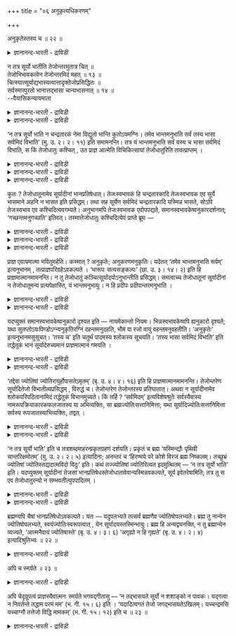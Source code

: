 +++
title = "०६ अनुकृत्यधिकरणम्"

+++

अनुकृतेस्तस्य च ॥ २२ ॥  
<details><summary>ज्ञानानन्द-भारती - द्राविडी</summary>

अऩुक्रुदेस्तस्य स ॥ २२ ॥
</details>

न तत्र सूर्यो भातीति तेजोन्तरमुतात्र चित् ॥  
तेजोभिभावकत्वेन तेजोन्तरमिदं महत् ॥ १३ ॥  
चित्स्यात्सूर्याद्यभास्यत्वात्तादृक्तेजोप्रसिद्धितः ॥  
सर्वस्मात्पुरतो भानात्तद्भासा चान्यभासनात् ॥ १४ ॥  
--वैयासिकन्यायमाला

<details><summary>ज्ञानानन्द-भारती - द्राविडी</summary>

"अवरिडत्तिल् सूर्यऩ् पिरगासिक्किऱदिल्लै” ऎऩ्बदु वेऱु तेजसा? अल्लदु इङ्गे
सैदऩ्यमा? (मऱ्ऱ) तेजस्कळै पिरयोजऩमऱ्ऱदागच् चॆय्युम् तऩ्मैयिऩाल् इदु
पॆरिदायुळ्ळ वेऱॊरु तेजस्।
</details>

<details><summary>ज्ञानानन्द-भारती - द्राविडी</summary>

सूर्यऩ् मुदलियऩवैगळाल् पिरगासप्पडुत्त मुडियाददिऩालुम्, ( सूर्यऩ्
मुदलियदिऩ् तेजसै वीणागच् चॆय्यक्कूडिय) अप्पडियुळ्ळवेऱु तेजस् इरुप्पदाग
पिरसित्तियिल्लाददिऩालुम् सैदऩ्यमागत् ताऩ् इरुक्क वेण्डुम्। (उलगत्तिल्
पिरगासिक्किऱ) ऎल्लावऱ्ऱिऱ्कुम् मुऩ्ऩालेये पिरगासित्तुक् कॊण्डिरुप्पदाल्
अदऩुडैय पिरगासत्तिऩाल् ताऩ् मऱ्ऱवैगळ् पिरगासिक्किऩ्ऱऩ।
</details>

‘न तत्र सूर्यो भाति न चन्द्रतारकं नेमा विद्युतो भान्ति कुतोऽयमग्निः।
तमेव भान्तमनुभाति सर्वं तस्य भासा सर्वमिदं विभाति’ (मु. उ. २। २। ११)
इति समामनन्ति। तत्र यं भान्तमनुभाति सर्वं यस्य च भासा सर्वमिदं विभाति,
स किं तेजोधातुः कश्चित् , उत प्राज्ञ आत्मेति विचिकित्सायां तेजोधातुरिति
तावत्प्राप्तम् ।

<details><summary>ज्ञानानन्द-भारती - द्राविडी</summary>

ऎऩ्ऱ मुण्डगोबनिषत् मन्दिरत्तिल् सूर्यऩ् मुदलाऩ ऎल्ला ज्योदिस्सैयुम्
पिरगासप् पडुत्तुवदागक् कूऱप्पडुम् पिरगास वस्तु, सूर्यऩ् मुदलिय ऎल्ला
ज्योदिस्सैयुम् ऒळि मङ्गच्चॆय्युम् अबूर्वमाऩ पॆरिय ज्योदिस्सा अल्लदु
सैदऩ्य ज्योदिस्सा ऎऩ्ऱु सन्देहम्। न तत्र सूर्यो भाति ऎऩ्बदऱ्कु अदु
वन्दुविट्टाल् सूर्यऩ् मुदलियवै पिरगासिक्कादु ऎऩ्ऱु अर्त्तम्। सूर्यऩ्
पिरगासिक्कुम् पॊऴुदु सन्दिरऩ् मुदलियवैगळिऩ् ऒळि मङ्गिप् पोवदुबोल, अदु
वन्दुविट्टाल् सूर्यादिगळिऩ् ऒळिमङ्गि विडुगिऱदु। आगवे सूर्यादिगळै
मङ्गच्चॆय्युम् अदुवुम् इवैगळैक् काट्टिलुम् अदिग प्रगासमुळ्ळ, इदु पोऩ्ऱ
अबूर्वमाऩ ज्योदिदाऩ् ऎऩ्ऱु पूर्वबक्षम्। पूर्वबक्षत्तिल् (तत्र ऎऩ्बदु।
सति सप्तमी इप्पॊऴुदु सूर्यादिगळ् प्रगासित्तुक् कॊण्डिरुप्पदाल्
वरुङ्गालत्तिल् अन्द ज्योदिस् वन्दुविट्टाल् सूर्यादिगळ् पिरगासिक्कादु
ऎऩ्ऱुबॊरुळ्।
</details>

<details><summary>ज्ञानानन्द-भारती - द्राविडी</summary>

स्वयम् ज्योदियाऩ पिरह्मम्दाऩ् इन्द मन्दिरत्तिल् कूऱप्पडुगिऱदु ऎऩ्ऱु
सित्तान्दम् TET ऎऩ्बदु विषय सप्तमि। सैदऩ्य ज्योदिस्साल् ऒळियुडऩ्
विळङ्गुगिऱ सूर्यादिगळ् अदै पिरगासप्पडुत्तादु। अबूर्वमाऩ ज्योदिस् पिरसित्
तमायिल्लै। ऎल्लावऱ्ऱिऱ्कुम् मुऩ्ऩाल् इरुन्दु कॊण्डु पिरगासिक्किऱदु
पिरह्मम्। तत्र ऎऩ्ऱ पदत्ताल् कूऱप्पडुवदु स्वयम् ज्योदियाऩ पिरह्मम्
अञ्दर्: अदै अणुसरित्तु ऎल्लाम् पिरगासिप्पदाल् मऱ्ऱदाल्
अदैप्पिरगासप्पडुत्त मुडियादु। मेलुम् TP 'ि अदऩ् ऒळियाल्दाऩ् मऱ्ऱवै
ऒळियुळ्ळदाग विळङ्गुगिऱदु। तऩियाऩ इदऱ्कु पिरगासम् किडैयादु ऎऩ्बदु
सूत्रार्त्तम्\]
</details>

<details><summary>ज्ञानानन्द-भारती - द्राविडी</summary>

“अदऩिडत्तिल् सूर्यऩ् पिरगासिक्कादु सन्दिरऩुम्, नक्षत्तिरङ्गळुम्
पिरगासिक्कादु। इन्द मिऩ्ऩल्गळुम् पिरगासिक्कादु। इन्द अक्ऩि ऎप्पडि
पिरगासिक्कुम्? पिरगासिक्किऱ अदै अऩुसरित्ते ऎल्लाम् पिरगासिक्किऱदु;
अदऩुडैय पिरगासत्तिऩाल् इदु ऎल्लाम् पिरगासिक् किऱदु” (मुण्डग २-२-१०)
ऎऩ्ऱु सॊल्लु किऱार्गळ्। अङ्गे, पिरगासिक्किऱ ऎदै अऩुसरित्तु ऎल्लाम्
पिरगासिक्किऱदो, ऎदऩुडैय पिरगासत्तिऩाल् इदु ऎल्लाम् पिरगासिक्किऱदो, अदु
एदो तेजोदादुवा (पिरगासमुळ्ळ वस्तुवा) अल्लदु पिराक्ञऩाऩ (ञाऩ स्वरूबियाऩ)
आत्मावा ऎऩ्ऱु सन्देहम् वरुम्बोदु।
</details>

कुतः ? तेजोधातूनामेव सूर्यादीनां भानप्रतिषेधात्। तेजःस्वभावकं हि
चन्द्रतारकादि तेजःस्वभावक एव सूर्ये भासमाने अहनि न भासत इति प्रसिद्धम्।
तथा सह सूर्येण सर्वमिदं चन्द्रतारकादि यस्मिन्न भासते, सोऽपि तेजःस्वभाव
एव कश्चिदित्यवगम्यते। अनुभानमपि तेजःस्वभावक एवोपपद्यते,
समानस्वभावकेष्वनुकारदर्शनात्; ‘गच्छन्तमनुगच्छति’ इतिवत्।
तस्मात्तेजोधातुः कश्चिदित्येवं प्राप्ते ब्रूमः —

<details><summary>ज्ञानानन्द-भारती - द्राविडी</summary>

पूर्वबक्षम्: तेजोदादु ऎऩ्ऱु एऱ्पडुगिऱदु। ऎदऩाल्? तेजो
तादुक्कळायिरुक्कुम् सूर्यऩ् मुदलाऩवैगळुक्के पिरगासम्
मऱुक्कप्पट्टिरुप्पदाल्, तेजसै स्वबावमागवुडैय सन्दिरऩ् नक्षत्तिरम्
मुदलियवै, तेजस् स्वबावमागवेयुळ्ळ सूर्यऩ् पगलिल् पिरगासिक्कुम्बोदु,
पिरगासिप्पदिल्लै ऎऩ्बदु अल्लवा पिरसित्तम्? अप्पडिये सूर्यऩुडऩ् सेर्न्दु
सन्दिरऩ् नक्षत्रम् मुदलिय इदु ऎल्लाम् ऎदु इरुक्कुम् पॊऴुदु
पिरगासिप्पदिल्लैयो अदुवुम् तेजस् स्वबा वमुळ्ळ एदोवॊऩ्ऱुदाऩ् ऎऩ्ऱु अऱियप्
पडुगिऱदु।
</details>

<details><summary>ज्ञानानन्द-भारती - द्राविडी</summary>

समाऩमाऩ स्वबावमुळ्ळवैगळुक्कुळ्ळेये अऩुगारम् (अऩुसरित्तल्) काणुवदाल्,
अऩुसरित्तु पिरगासिप्पदु ऎऩ्बदुम् तेजस् स्वबावमुळ्ळदिल्दाऩ् पॊरुत्तमागुम्
पोगिऱवऩै अऩुसरित्तुप् पोगिऱाऩ् ऎऩ्बदैप्पोल।
</details>

<details><summary>ज्ञानानन्द-भारती - द्राविडी</summary>

आगैयाल् एदो ऒरु तेजोदादु, ऎऩ्ऱु।
</details>

प्राज्ञ एवायमात्मा भवितुमर्हति। कस्मात् ? अनुकृतेः; अनुकरणमनुकृतिः।
यदेतत् ‘तमेव भान्तमनुभाति सर्वम्’ इत्यनुभानम् ,
तत्प्राज्ञपरिग्रहेऽवकल्पते । ‘भारूपः सत्यसङ्कल्पः’ (छा. उ. ३। १४। २)
इति हि प्राज्ञमात्मानमामनन्ति। न तु तेजोधातुं
कञ्चित्सूर्यादयोऽनुभान्तीति प्रसिद्धम्। समत्वाच्च तेजोधातूनां
सूर्यादीनां न तेजोधातुमन्यं प्रत्यपेक्षास्ति, यं भान्तमनुभायुः। न हि
प्रदीपः प्रदीपान्तरमनुभाति ।

<details><summary>ज्ञानानन्द-भारती - द्राविडी</summary>

सित्तान्दम्: इप्पडि वरुम् पोदु सॊल्गिऱोम्। इदु पिराक्ञऩाऩ आत्मावाग
इरुप्पदुदाऩ् नियायम्। एऩ्? “अऩुगिरुदियिऩाल्” अऩुगिरुदि ऎऩ्बदु अऩुगरणम्,
‘पिरगासिक्किऱ अवरैये अऩुसरित्तु ऎल्लाम् पिरगासिक्किऱदु' ऎऩ्ऱु इन्द
अऩुसरित्तुप् पिरगासिप्पदु ऎदुवो, अदु पिराक्ञऩै ऎडुत्तुक् कॊण्डाल्
पॊरुन्दुम्; "पिरगासस्वरूबर्, तैयसङ् गल्बर्" (सान्। ३-१४-२) ऎऩ्ऱु
पिराक्ञऩाऩ आत्मावै अल्लवा सॊल्गिऱार्गळ्?
</details>

<details><summary>ज्ञानानन्द-भारती - द्राविडी</summary>

सूर्यऩ् मुदलाऩवैगळो ऎन्द तेजोदादु वैयुम् अऩुसरित्तुप् पिरगासिप्पदाग
पिरसित्तमिल्लै। सूर्यऩ् मुदलाऩ तेजो तादुक्कळुक्कु समाऩमाऩ
तऩ्मैयिरुप्पदाल्, पिरगासिक्किऱ ऎदैयऩुसरित्तुप् पिरगासिक्कुमो अन्द वेऱु
तेजोदादु विषयमाग अबेक्षै किडैयादु। ऒरु तीबम् मऱ्ऱॊरु तीबत्तै
अऩुसरित्तुप् पिरगासिक्किऱदिल्लैयल्लवा।
</details>

यदप्युक्तं समानस्वभावकेष्वनुकारो दृश्यत इति — नायमेकान्तो नियमः।
भिन्नस्वभावकेष्वपि ह्यनुकारो दृश्यते; यथा
सुतप्तोऽयःपिण्डोऽग्न्यनुकृतिरग्निं दहन्तमनुदहति, भौमं वा रजो वायुं
वहन्तमनुवहतीति। ‘अनुकृतेः’ इत्यनुभानमसुसूचत्। ‘तस्य च’ इति चतुर्थं
पादमस्य श्लोकस्य सूचयति। ‘तस्य भासा सर्वमिदं विभाति’ इति तद्धेतुकं भानं
सूर्यादेरुच्यमानं प्राज्ञमात्मानं गमयति ।

<details><summary>ज्ञानानन्द-भारती - द्राविडी</summary>

समाऩ स्वबावमुळ्ळवैगळुक्कुत् ताऩ् अऩुगरणम् काणप्पडुगिऱदॆऩ्ऱु ऎदु सॊल्लप्
पट्टदो, इन्द नियमम् अप्पडियेदाऩ् ऎऩ्बदु किडैयादु, वेऱुबट्ट
स्वबावमुळ्ळवैगळुक्कुम् अऩुगरणम् काणप्पडुगिऱदु अल्लवा? नऩ्गु काय्च्चिऩ
इरुम्बुक्कट्टि अक्ऩियै अऩुगरणम् सॆय्वदाग सुडुगिऱ अक्ऩियै अऩुसरित्तु
सुडुगिऱदु; अल्लदु, पूमियै सेर्न्द तूळि वीसिक्कॊण्डिरुक्कुम् वायुवै
अऩुसरित्तु वीसुगिऱदु (सञ्जरिक्किऱदु) ऎप्पडियो अप्पडि
</details>

<details><summary>ज्ञानानन्द-भारती - द्राविडी</summary>

‘सूत्रत्तदिल् अनुक्रुदे:' ऎऩ्बदु अऩुबा ऩत्तै सूसिप्पित्तदु ‘अदऩुडैयवुम्'
ऎऩ्बदु इन्द मन्दिर सुलोगत्तिऩ् नाऩ्गाम् पादत्तै सूसिप्पिक्किऱदु।
'अदऩुडैय पिरगासत्तिऩाल् इदु ऎल्लाम् पिरगासिक्किऱदु' ऎऩ्ऱु सूर्यऩ्
मुदलियदिऩ् पिरगासम् अदैक् कारणमायुडैयदाग सॊल्लप्पडुवदु पिराक्ञऩाऩ
आत्मावै अऱिविक्किऱदु।
</details>

‘तद्देवा ज्योतिषां ज्योतिरायुर्होपासतेऽमृतम्’ (बृ. उ. ४। ४। १६) इति हि
प्राज्ञमात्मानमामनन्ति। तेजोन्तरेण सूर्यादितेजो विभातीत्यप्रसिद्धम् ,
विरुद्धं च। तेजोन्तरेण तेजोन्तरस्य प्रतिघातात्। अथवा न सूर्यादीनामेव
श्लोकपरिपठितानामिदं तद्धेतुकं विभानमुच्यते। किं तर्हि ? ‘सर्वमिदम्’
इत्यविशेषश्रुतेः सर्वस्यैवास्य नामरूपक्रियाकारकफलजातस्य या अभिव्यक्तिः,
सा ब्रह्मज्योतिःसत्तानिमित्ता; यथा सूर्यादिज्योतिःसत्तानिमित्ता सर्वस्य
रूपजातस्याभिव्यक्तिः, तद्वत् ।

<details><summary>ज्ञानानन्द-भारती - द्राविडी</summary>

'ज्योदिस्कळुक्कु ज्योदिस्साय् आयुसाग अमिरुदमायिरुक्कुम् अदै तेवर्गळ्
उबासिक्किऱार्गळ्' (पिरुहत् ४-४-१६) ऎऩ्ऱल्लवा पिराक्ञऩाऩ आत्मावै
सॊल्लुगिऱार्गळ्। वेऱु तेजसिऩाल् सूर्यऩ् मुदलियदिऩ् तेजस्
पिरगासिक्किऱदॆऩ्बदु पिरसित्तमिल्लै; वेऱु तेजसिऩाल् मऱ्ऱ तेजुसुक्कु
इडैञ्जलिरुप्पदाल्, विरुत्तम् कूड।
</details>

<details><summary>ज्ञानानन्द-भारती - द्राविडी</summary>

अल्लदु, अदैक् कारणमायुळ्ळ पिरगासम् ऎऩ्बदु सुलोगत्तिल् कण्ड सूर्यऩ्
मुदलाऩवैगळुक्कु मात्तिरम् सॊल्लप्पडुगिऱदॆऩ्बदिल्लै, अप्पडिया ऩाल् ऎऩ्ऩ?
‘इदु ऎल्लाम्' ऎऩ्ऱु विसेषमिल्लामले सॊल्लियिरुप्पदाल्, नामम् रूबम् किरियै
कारगम् पलऩ् ऎऩ्ऱ समूहमागिय इन्द ऎल्लावऱ्ऱिऩुडैयवे ऎन्द तॆळिवाय्त्
तॆरिवदुण्डो, अदु पिरह्ममागिऱ ज्योदिस्सिऩ् इरुप्पै निमित्तमायुळ्ळदु।
ऎप्पडि सूर्य वॆळिच्चत्तिऩ् इरुप्पै निमित्तमायुळ्ळदाग ऎल्ला रूब
समूहङ्गळिऩ् तॆळिवाय् तॆरिदलो अदैप्पोल।
</details>

‘न तत्र सूर्यो भाति’ इति च तत्रशब्दमाहरन्प्रकृतग्रहणं दर्शयति। प्रकृतं
च ब्रह्म ‘यस्मिन्द्यौः पृथिवी चान्तरिक्षमोतम्’ (मु. उ. २। २। ५)
इत्यादिना; अनन्तरं च ‘हिरण्मये परे कोशे विरजं ब्रह्म निष्कलम्।
तच्छुभ्रं ज्योतिषां ज्योतिस्तद्यदात्मविदो विदुः’ इति। कथं तज्ज्योतिषां
ज्योतिरित्यत इदमुत्थितम् — ‘न तत्र सूर्यो भाति’ इति। यदप्युक्तम्
सूर्यादीनां तेजसां भानप्रतिषेधस्तेजोधातावेवान्यस्मिन्नवकल्पते, सूर्य
इवेतरेषामिति; तत्र तु स एव तेजोधातुरन्यो न सम्भवतीत्युपपादितम् ।

<details><summary>ज्ञानानन्द-भारती - द्राविडी</summary>

'अदऩिडत्तिल् सूर्यऩ् पिरगासिक्किऱदिल्लै' ऎऩ्ऱु ‘अदऩिडत्तिल्' ऎऩ्ऱ
सप्तत्तैक् कॊण्डुवन्दु पिरगिरुदत्तै किरहिक्क वेण्डुमॆऩ्बदै काट्टुगिऱदु।
पिरगिरुदमायिरुप्पदो पिरह्मम्, 'ऎदऩिडत्तिल् त्युलोगम् पिरुदिवी
अन्दरिक्षमुम् कोर्क्कप्पट्टिरुक् किऱदो' (मुण्डग २-२-५) ऎऩ्बदु
मुदलियदाल्। पिऱ्पाडुम्, 'तङ्गमयमाऩ उत्तममाऩ कोसत्तिल् अऴुक्किल्लामल्
अवयवमिल्लामल् पिरह्मम्। अदु सुत्तम्, ज्योदिस्कळुक्कु ज्योदिस्। ऎदै
आत्मावै अऱिन्दवर्गळ् अऱिगिऱार्गळो अदु' ऎऩ्ऱु। अदु ऎप्पडि ज्योदिस्कळुक्कु
ज्योदिस् ऎऩ्बदऱ्काग ‘अदऩिडत्तिल् सूर्यऩ् पिरगासिक् किऱदिल्लै' ऎऩ्ऱ इदु
एऱ्पट्टिरुक्किऱदु।
</details>

<details><summary>ज्ञानानन्द-भारती - द्राविडी</summary>

सूर्यऩ् मुदलाऩ तेजस्कळुक्कु वेऱु तेजोदादु इरुन्दाल्दाऩ् पिरगासत्तिऱ्कु
तडैयि रुक्कुम्, सूर्यऩ् इरुक्कुम्बोदु मऱ्ऱवैगळुक्कुप् पोल, ऎऩ्ऱु ऎदु
सॊल्लप्पट्टदो, अव्विषयत्तिल् अवरेदाऩ् तेजोदादु वेऱु किडैयादॆऩ्ऱु
ऎडुत्तुक् काट्टप्पट्टदु।
</details>

ब्रह्मण्यपि चैषां भानप्रतिषेधोऽवकल्पते। यतः — यदुपलभ्यते तत्सर्वं
ब्रह्मणैव ज्योतिषोपलभ्यते। ब्रह्म तु नान्येन ज्योतिषोपलभ्यते,
स्वयंज्योतिःस्वरूपत्वात् , येन सूर्यादयस्तस्मिन्भायुः। ब्रह्म हि
अन्यद्व्यनक्ति, न तु ब्रह्मान्येन व्यज्यते, ‘आत्मनैवायं ज्योतिषास्ते’
(बृ. उ. ४। ३। ६) ‘अगृह्यो न हि गृह्यते’ (बृ. उ. ४। २। ४)
इत्यादिश्रुतिभ्यः ॥ २२ ॥

<details><summary>ज्ञानानन्द-भारती - द्राविडी</summary>

मेलुम्, पिरह्मत्तिऩिडत्तिल् इवैगळुडैय पिरगासत्तिऱ्कु मऱुप्पु पॊरुन्दुम्,
एऩॆऩ्ऱाल् ऎदु काणप्पडुगिऱदो अदु ऎल्लाम् पिरह्ममागिऱ ज्योदिसिऩालेये
काणप्पडुगिऱदु; पिरह्ममो स्वयम् पिरगास स्वरूबमुळ्ळदाल् वेऱु ऎन्द
ज्योदिसिऩालुम् काणप्पडुवदिल्लै, ऎदऩाल् सूर्यऩ् मुदलाऩवै अदिल्
पिरगासिक्कुमो। पिरह्ममो मऱ्ऱदै विळक्कुगिऱदे तविर वेऱु ऎदिऩालुम्
विळक्कप्पडुवदिल्लै, 'आत्मावागिऱ ज्योदिसिऩाल्दाऩ् इवऩ् इरुक्किऱाऩ्”
(पिरुह् ४-३-६), "किरहिक्कमुडियादवर् किरहिक्कप्पडुवदिल्लै अल्लवा”
(पिरुहत् ४-२-४) ऎऩ्बदु मुदलिय सुरुदिगळाल्।
</details>

अपि च स्मर्यते ॥ २३ ॥  
<details><summary>ज्ञानानन्द-भारती - द्राविडी</summary>

अबि स स्मर्यदे ॥ २३ ॥
</details>

अपि चेदृग्रूपत्वं प्राज्ञस्यैवात्मनः स्मर्यते भगवद्गीतासु — ‘न तद्भासयते
सूर्यो न शशाङ्को न पावकः। यद्गत्वा न निवर्तन्ते तद्धाम परमं मम’ (भ. गी.
१५। ६) इति । ‘यदादित्यगतं तेजो जगद्भासयतेऽखिलम्। यच्चन्द्रमसि
यच्चाग्नौ तत्तेजो विद्धि मामकम्’ (भ. गी. १५। १२) इति च ॥ २३ ॥

<details><summary>ज्ञानानन्द-भारती - द्राविडी</summary>

मेलुम् इन्द स्वरूबमुळ्ळ तऩ्मै पिराक्ञऩाऩ आत्माविऱ्कुत्ताऩ् पगवत्
कीदैयिल् स्मरिक्कप्पडुगिऱदु, 'अदै सूर्यऩ् पिरगासप् पडुत्तुवदिल्लै।
सन्दिरऩुमिल्लै, अक्ऩियुमिल्लै', 'ऎदै अडैन्दाल् तिरुम्बुवदिल्लैयो अदु
ऎऩ्ऩुडैय मेलाऩ इरुप्पिडम्' ऎऩ्ऱुम्, सूरियऩिड मुळ्ळदाय् ऎन्द तेजस्
जगत्तुप् पूरावैयुम् पिरगासप्पडुत्तुगिऱदो, ऎदु सन्दिरऩिडत्तिलिरुक्किऱदो,
ऎदु अक्ऩियिलुमिरुक्किऱदो अन्द तेजस् ऎऩ्ऩुडैयदु ऎऩ्ऱु अऱिन्दुगॊळ्' (कीदै
१५-६, १२) ऎऩ्ऱुम्।
</details>


